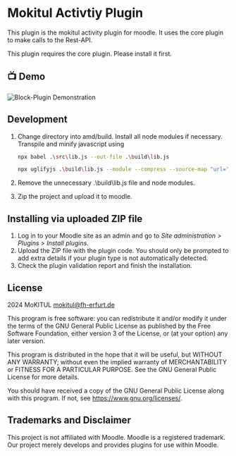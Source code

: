 # Mokitul Activtiy Plugin

This plugin is the mokitul activity plugin for moodle. It uses the core plugin to make calls to the Rest-API.

This plugin requires the core plugin. Please install it first.

## 📺 Demo

![Block-Plugin Demonstration](https://github.com/MoKITUL-FH-Erfurt/meta-mokitul/blob/main/assets/block_plugin_demo.gif)

## Development

1. Change directory into amd/build. Install all node modules if necessary. Transpile and minify javascript using 

    ```bash
    npx babel .\src\lib.js --out-file .\build\lib.js
    ```

    ```bash
    npx uglifyjs .\build\lib.js --module --compress --source-map "url='build/lib.min.js.map', includeSources" --output .\build\lib.min.js
    ```

2. Remove the unnecessary .\build\lib.js file and node modules.

3. Zip the project and upload it to moodle.

## Installing via uploaded ZIP file ##

1. Log in to your Moodle site as an admin and go to _Site administration >
   Plugins > Install plugins_.
2. Upload the ZIP file with the plugin code. You should only be prompted to add
   extra details if your plugin type is not automatically detected.
3. Check the plugin validation report and finish the installation.

## License ##

2024 MoKITUL <mokitul@fh-erfurt.de>

This program is free software: you can redistribute it and/or modify it under
the terms of the GNU General Public License as published by the Free Software
Foundation, either version 3 of the License, or (at your option) any later
version.

This program is distributed in the hope that it will be useful, but WITHOUT ANY
WARRANTY; without even the implied warranty of MERCHANTABILITY or FITNESS FOR A
PARTICULAR PURPOSE.  See the GNU General Public License for more details.

You should have received a copy of the GNU General Public License along with
this program.  If not, see <https://www.gnu.org/licenses/>.

## Trademarks and Disclaimer

This project is not affiliated with Moodle.
Moodle is a registered trademark. Our project merely develops and provides plugins for use within Moodle.
